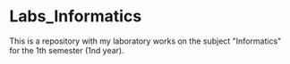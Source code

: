 # Labs_Informatics

This is a repository with my laboratory works on the subject "Informatics" for the 1th semester (1nd year).
